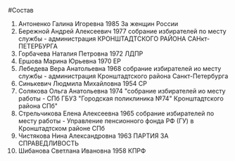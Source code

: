 #Состав
1. Антоненко Галина Игоревна 1985 За женщин России
2. Бережной Андрей Алексеевич 1977 собрание избирателей по месту службы - администрация КРОНШТАДТСКОГО РАЙОНА САНкт-ПЕТЕРБУРГА
3. Горбачева Наталия Петровна 1972 ЛДПР
4. Ершова Марина Юрьевна 1970 ЕР
5. Лебедева Вера Анатольевна 1968 собрание избирателей ио месту службы - администрация Кронштадтского района Санкт-Петербурга
6. Синькевич Людмила Михайловна 1954 СР
7. Солякова Ольга Анатольевна 1974 \"собрание избирателей ио месту работы - СПб ГБУЗ \"Городская поликлиника №74\" Кронштадтского района СПб\"
8. Стрельчикова Елена Алексеевна 1965 собрание избирателей по месту работы - Управление пенсионного фонда РФ (ГУ) в Кронштадтском районе СПб
9. Чистякова Нина Александровна 1963 ПАРТИЯ ЗА СПРАВЕДЛИВОСТЬ
10. Шибанова Светлана Ивановна 1958 КПРФ

